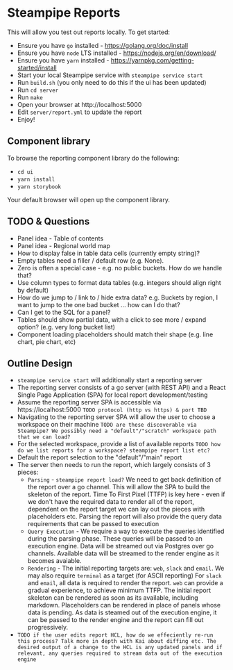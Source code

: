 # Steampipe Reports

This will allow you test out reports locally. To get started:

- Ensure you have `go` installed - https://golang.org/doc/install
- Ensure you have `node` LTS installed - https://nodejs.org/en/download/
- Ensure you have `yarn` installed - https://yarnpkg.com/getting-started/install
- Start your local Steampipe service with `steampipe service start`
- Run `build.sh` (you only need to do this if the ui has been updated)
- Run `cd server`
- Run `make`
- Open your browser at http://localhost:5000
- Edit `server/report.yml` to update the report
- Enjoy!

## Component library

To browse the reporting component library do the following:

- `cd ui`
- `yarn install`
- `yarn storybook`

Your default browser will open up the component library.

## TODO & Questions

* Panel idea - Table of contents
* Panel idea - Regional world map
* How to display false in table data cells (currently empty string)?
* Empty tables need a filler / default row (e.g. None).
* Zero is often a special case - e.g. no public buckets. How do we handle that?
* Use column types to format data tables (e.g. integers should align right by default)
* How do we jump to / link to / hide extra data? e.g. Buckets by region, I want to jump to the one bad bucket ... how can I do that?
* Can I get to the SQL for a panel?
* Tables should show partial data, with a click to see more / expand option? (e.g. very long bucket list)
* Component loading placeholders should match their shape (e.g. line chart, pie chart, etc)

## Outline Design

- `steampipe service start` will additionally start a reporting server
- The reporting server consists of a go server (with REST API) and a React Single Page Application (SPA) for local report development/testing
- Assume the reporting server SPA is accessible via https://localhost:5000 `TODO protocol (http vs https) & port TBD`
- Navigating to the reporting server SPA will allow the user to choose a workspace on their machine
  `TODO are these discoverable via Steampipe? We possibly need a "default"/"scratch" workspace path that we can load?`
- For the selected workspace, provide a list of available reports
  `TODO how do we list reports for a workspace? steampipe report list etc?`
- Default the report selection to the "default"/"main" report
- The server then needs to run the report, which largely consists of 3 pieces:
    - `Parsing` - `steampipe report load?` We need to get back definition of the report over a go channel. This will allow the
      SPA to build the skeleton of the report. Time To First Pixel (TTFP) is key here - even if we don't have the required data
      to render all of the report, dependent on the report target we can lay out the pieces with placeholders etc. Parsing the
      report will also provide the query data requirements that can be passed to execution
    - `Query Execution` - We require a way to execute the queries identified during the parsing phase. These queries will be passed to
      an execution engine. Data will be streamed out via Postgres over go channels. Available data will be streamed to the render engine as it becomes avaiable.
    - `Rendering` - The initial reporting targets are: `web`, `slack` and `email`. We may also require `terminal` as a target (for ASCII reporting)
      For `slack` and `email`, all data is required to render the report. `web` can provide a gradual experience, to achieve minimum TTFP.
      The initial report skeleton can be rendered as soon as its available, including markdown. Placeholders can be rendered in place of panels
      whose data is pending. As data is steamed out of the execution engine, it can be passed to the render engine and the report can fill out progressively.
- `TODO if the user edits report HCL, how do we effeciently re-run this process? Talk more in depth with Kai about diffing etc.
  The desired output of a change to the HCL is any updated panels and if relevant, any queries required to stream data out of the execution engine`